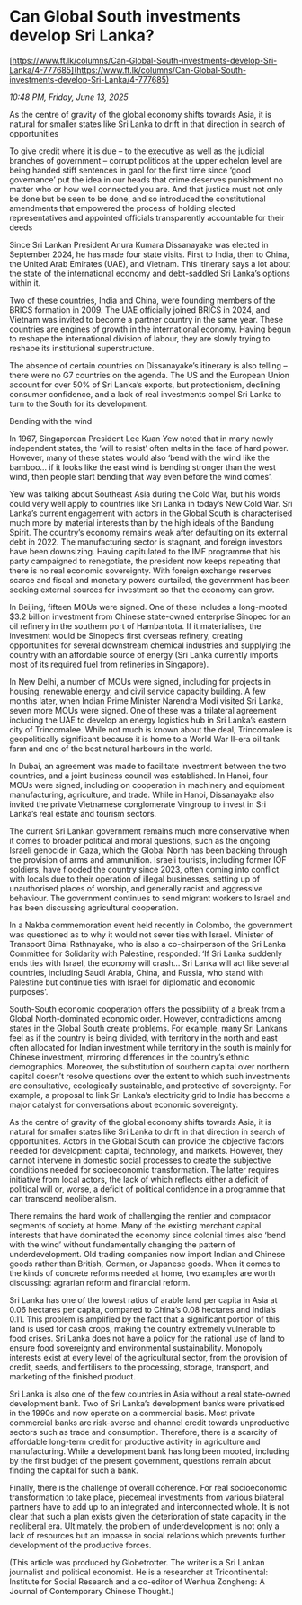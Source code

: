 # Can Global South investments develop Sri Lanka?

[https://www.ft.lk/columns/Can-Global-South-investments-develop-Sri-Lanka/4-777685](https://www.ft.lk/columns/Can-Global-South-investments-develop-Sri-Lanka/4-777685)

*10:48 PM, Friday, June 13, 2025*

As the centre of gravity of the global economy shifts towards Asia, it is natural for smaller states like Sri Lanka to drift in that direction in search of opportunities

To give credit where it is due – to the executive as well as the judicial branches of government – corrupt politicos at the upper echelon level are being handed stiff sentences in gaol for the first time since ‘good governance’ put the idea in our heads that crime deserves punishment no matter who or how well connected you are. And that justice must not only be done but be seen to be done, and so introduced the constitutional amendments that empowered the process of holding elected representatives and appointed officials transparently accountable for their deeds

Since Sri Lankan President Anura Kumara Dissanayake was elected in September 2024, he has made four state visits. First to India, then to China, the United Arab Emirates (UAE), and Vietnam. This itinerary says a lot about the state of the international economy and debt-saddled Sri Lanka’s options within it.

Two of these countries, India and China, were founding members of the BRICS formation in 2009. The UAE officially joined BRICS in 2024, and Vietnam was invited to become a partner country in the same year. These countries are engines of growth in the international economy. Having begun to reshape the international division of labour, they are slowly trying to reshape its institutional superstructure.

The absence of certain countries on Dissanayake’s itinerary is also telling – there were no G7 countries on the agenda. The US and the European Union account for over 50% of Sri Lanka’s exports, but protectionism, declining consumer confidence, and a lack of real investments compel Sri Lanka to turn to the South for its development.

Bending with the wind

In 1967, Singaporean President Lee Kuan Yew noted that in many newly independent states, the ‘will to resist’ often melts in the face of hard power. However, many of these states would also ‘bend with the wind like the bamboo… if it looks like the east wind is bending stronger than the west wind, then people start bending that way even before the wind comes’.

Yew was talking about Southeast Asia during the Cold War, but his words could very well apply to countries like Sri Lanka in today’s New Cold War. Sri Lanka’s current engagement with actors in the Global South is characterised much more by material interests than by the high ideals of the Bandung Spirit. The country’s economy remains weak after defaulting on its external debt in 2022. The manufacturing sector is stagnant, and foreign investors have been downsizing. Having capitulated to the IMF programme that his party campaigned to renegotiate, the president now keeps repeating that there is no real economic sovereignty. With foreign exchange reserves scarce and fiscal and monetary powers curtailed, the government has been seeking external sources for investment so that the economy can grow.

In Beijing, fifteen MOUs were signed. One of these includes a long-mooted $3.2 billion investment from Chinese state-owned enterprise Sinopec for an oil refinery in the southern port of Hambantota. If it materialises, the investment would be Sinopec’s first overseas refinery, creating opportunities for several downstream chemical industries and supplying the country with an affordable source of energy (Sri Lanka currently imports most of its required fuel from refineries in Singapore).

In New Delhi, a number of MOUs were signed, including for projects in housing, renewable energy, and civil service capacity building. A few months later, when Indian Prime Minister Narendra Modi visited Sri Lanka, seven more MOUs were signed. One of these was a trilateral agreement including the UAE to develop an energy logistics hub in Sri Lanka’s eastern city of Trincomalee. While not much is known about the deal, Trincomalee is geopolitically significant because it is home to a World War II-era oil tank farm and one of the best natural harbours in the world.

In Dubai, an agreement was made to facilitate investment between the two countries, and a joint business council was established. In Hanoi, four MOUs were signed, including on cooperation in machinery and equipment manufacturing, agriculture, and trade. While in Hanoi, Dissanayake also invited the private Vietnamese conglomerate Vingroup to invest in Sri Lanka’s real estate and tourism sectors.

The current Sri Lankan government remains much more conservative when it comes to broader political and moral questions, such as the ongoing Israeli genocide in Gaza, which the Global North has been backing through the provision of arms and ammunition. Israeli tourists, including former IOF soldiers, have flooded the country since 2023, often coming into conflict with locals due to their operation of illegal businesses, setting up of unauthorised places of worship, and generally racist and aggressive behaviour. The government continues to send migrant workers to Israel and has been discussing agricultural cooperation.

In a Nakba commemoration event held recently in Colombo, the government was questioned as to why it would not sever ties with Israel. Minister of Transport Bimal Rathnayake, who is also a co-chairperson of the Sri Lanka Committee for Solidarity with Palestine, responded: ‘If Sri Lanka suddenly ends ties with Israel, the economy will crash... Sri Lanka will act like several countries, including Saudi Arabia, China, and Russia, who stand with Palestine but continue ties with Israel for diplomatic and economic purposes’.

South-South economic cooperation offers the possibility of a break from a Global North-dominated economic order. However, contradictions among states in the Global South create problems. For example, many Sri Lankans feel as if the country is being divided, with territory in the north and east often allocated for Indian investment while territory in the south is mainly for Chinese investment, mirroring differences in the country’s ethnic demographics. Moreover, the substitution of southern capital over northern capital doesn’t resolve questions over the extent to which such investments are consultative, ecologically sustainable, and protective of sovereignty. For example, a proposal to link Sri Lanka’s electricity grid to India has become a major catalyst for conversations about economic sovereignty.

As the centre of gravity of the global economy shifts towards Asia, it is natural for smaller states like Sri Lanka to drift in that direction in search of opportunities. Actors in the Global South can provide the objective factors needed for development: capital, technology, and markets. However, they cannot intervene in domestic social processes to create the subjective conditions needed for socioeconomic transformation. The latter requires initiative from local actors, the lack of which reflects either a deficit of political will or, worse, a deficit of political confidence in a programme that can transcend neoliberalism.

There remains the hard work of challenging the rentier and comprador segments of society at home. Many of the existing merchant capital interests that have dominated the economy since colonial times also ‘bend with the wind’ without fundamentally changing the pattern of underdevelopment. Old trading companies now import Indian and Chinese goods rather than British, German, or Japanese goods. When it comes to the kinds of concrete reforms needed at home, two examples are worth discussing: agrarian reform and financial reform.

Sri Lanka has one of the lowest ratios of arable land per capita in Asia at 0.06 hectares per capita, compared to China’s 0.08 hectares and India’s 0.11. This problem is amplified by the fact that a significant portion of this land is used for cash crops, making the country extremely vulnerable to food crises. Sri Lanka does not have a policy for the rational use of land to ensure food sovereignty and environmental sustainability. Monopoly interests exist at every level of the agricultural sector, from the provision of credit, seeds, and fertilisers to the processing, storage, transport, and marketing of the finished product.

Sri Lanka is also one of the few countries in Asia without a real state-owned development bank. Two of Sri Lanka’s development banks were privatised in the 1990s and now operate on a commercial basis. Most private commercial banks are risk-averse and channel credit towards unproductive sectors such as trade and consumption. Therefore, there is a scarcity of affordable long-term credit for productive activity in agriculture and manufacturing. While a development bank has long been mooted, including by the first budget of the present government, questions remain about finding the capital for such a bank.

Finally, there is the challenge of overall coherence. For real socioeconomic transformation to take place, piecemeal investments from various bilateral partners have to add up to an integrated and interconnected whole. It is not clear that such a plan exists given the deterioration of state capacity in the neoliberal era. Ultimately, the problem of underdevelopment is not only a lack of resources but an impasse in social relations which prevents further development of the productive forces.

(This article was produced by Globetrotter. The writer is a Sri Lankan journalist and political economist. He is a researcher at Tricontinental: Institute for Social Research and a co-editor of Wenhua Zongheng: A Journal of Contemporary Chinese Thought.)

